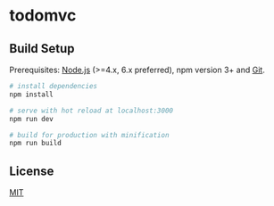 # todomvc

## Build Setup

Prerequisites: [Node.js](https://nodejs.org/en/) (>=4.x, 6.x preferred), npm version 3+ and [Git](https://git-scm.com/).

```bash
# install dependencies
npm install

# serve with hot reload at localhost:3000
npm run dev

# build for production with minification
npm run build
```

## License
[MIT](http://opensource.org/licenses/MIT)